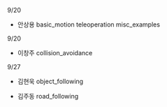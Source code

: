 9/20
- 안상용
basic_motion
teleoperation
misc_examples

9/20
- 이창주
collision_avoidance

9/27
- 김현욱
object_following

- 김주동
road_following



